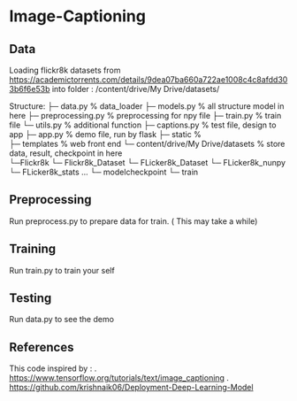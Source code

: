 # Image-Captioning 
## Data 
Loading flickr8k datasets from https://academictorrents.com/details/9dea07ba660a722ae1008c4c8afdd303b6f6e53b  into folder : /content/drive/My Drive/datasets/ 

Structure:
├─ data.py                               % data_loader 
├─ models.py                             % all structure model in here 
├─ preprocessing.py                      % preprocessing for npy file
├─ train.py                              % train file
└─ utils.py                              % additional function
├─ captions.py                           % test file, design to app
├─ app.py                                % demo file, run by flask
├─ static                                %  
├─ templates                             % web front end
└─ content/drive/My Drive/datasets       % store data, result, checkpoint in here   
    └─Flickr8k
        └─ Flickr8k_Dataset
            └─ FLicker8k_Dataset
            └─ FLicker8k_nunpy
            └─ FLicker8k_stats
        ...
    └─ modelcheckpoint
        └─ train
                    

## Preprocessing
Run preprocess.py to prepare data for train. ( This may take a while)
## Training 
Run train.py to train your self
## Testing
Run data.py to see the demo


## References
This code inspired by : . https://www.tensorflow.org/tutorials/text/image_captioning
                        . https://github.com/krishnaik06/Deployment-Deep-Learning-Model
